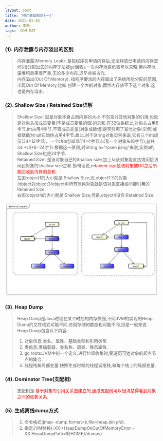 ```yaml
---
layout: post
title: 'MAT基础知识(一)'
date: 2021-05-02
author: 李新
tags:  OOM MAT
---
```


### (1). 内存泄露与内存溢出的区别
> 内存泄露(Memory Leak): 是指程序在申请内存后,无法释放已申请的内存空间(指分配出去的内存无法被gc回收).一次内存泄露危害可以忽略,但内存泄露堆积后果很严重,无论多少内存,迟早会被占光.    
> 内存溢出(Out Of Memory): 指程序要求的内存超出了系统所能分配的范围,出现Out Of Memory,比如:创建一个大的对象,而堆内存放不下这个对象,这也是内存溢出.  

### (2). Shallow Size / Retained Size详解
> Shallow Size: 就是对象本身占用内存的大小,不包含对其他对象的引用,也就是对象头加成员变量(不是成员变量的值)的总和.在32位系统上,对象头占用8字节,int占用4字节,不管成员变量(对象或数组)是否引用了其他对象(实例)或者赋值为null它始终占用4字节.故此,对于String对象实例来说,它有三个int成员(3*4=12字节)、一个char[]成员(1*4=4字节)以及一个对象头(8字节),总共3*4 +1*4+8=24字节.根据这一原则,对String a=”rosen jiang”来说,实例a的Shallow Size也是24字节.    
> Retained Size: 是该对象自己的Shallow size,加上从该对象能直接或间接访问到对象的shallow size之和.换句话说,<font color='red'>retained size是该对象被GC之后所能回收到内存的总和.</font>    
> 左图:object1的大小就是:Shallow Size,而,object1下的对象(object2/object3/object4)所有蓝色对象就是该对象直接或间接引用的Retained Size.    
> 右图:object4的大小就是:Shallow Size,但是,object4没有:Retained Size.  

!["Shallow Size / Retained Size详解"](/assets/oom/imgs/shallo-size-retained-szie.png)

### (3). Heap Dump
> Heap Dump是Java进程在某个时刻的内存快照,不同JVM的实现的Heap Dump的文件格式可能不同,进而存储的数据也可能不同,但是一般来说.  
> Heap Dump包含以下内容:  
> 1. 对象信息:类名、属性、基础类型和引用类型.  
> 2. 类信息:类加载器、类名称、超类、静态属性.  
> 3. gc roots:JVM中的一个定义,进行垃圾收集时,要遍历可达对象的起点节点的集合.   
> 4. 线程栈和局部变量:快照生成时候的线程调用栈,和每个栈上的局部变量.   

### (4). Dominator Tree(支配树)
> 支配树是:<font color='red'>基于对象的引用关系图建立的,通过支配树可以很清楚得看到对象之间的依赖关系.</font>   

### (5). 生成离线dump方式
> 1. 命令格式(jmap -dump,format=b,file=heap.bin *pid*).   
> 2. 指定JVM参数(-XX:+HeapDumpOnOutOfMemoryError -XX:HeapDumpPath=${HOME}/dumps)  
